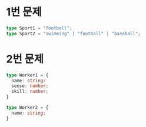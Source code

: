 # 1번 문제

```typescript
type Sport1 = "football";
type Sport2 = "swimming" | "football" | "baseball";
```

# 2번 문제

```typescript
type Worker1 = {
  name: string/
  sense: number;
  skill: number;
}

type Worker2 = {
  name: string;
}

```
